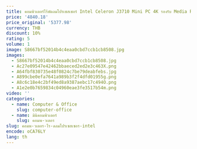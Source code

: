 ```yaml
---
title: คอมพิวเตอร์ไร้พัดลมโปรเซสเซอร์ Intel Celeron J3710 Mini PC 4K รองรับ Media Player สามจอแสดงผล
price: '4840.18'
price_original: '5377.98'
currency: THB
discount: 10%
rating: 5
volume: 1
image: S8667bf52014b4c4eaa0cbd7ccb1cb8508.jpg
images:
  - S8667bf52014b4c4eaa0cbd7ccb1cb8508.jpg
  - Ac27e09547e42462bbaeced2ed2e3c463X.png
  - A64fbf830735e48f0824c7be79deabfebs.jpg
  - A899cbe0efa7641a989b3f2f4dfd01955g.png
  - A8c6c18e4c2bf49ed8a9387aebc17c494O.png
  - A1e2e0b7659834c04960eae3fe3517b54m.png
video: ''
categories:
  - name: Computer & Office
    slug: computer-office
  - name: มินิคอมพิวเตอร์
    slug: คอมพ-วเตอร
slug: คอมพ-วเตอร-ไร-ดลมโปรเซสเซอร-intel
encode: oCA76LY
lang: th
---
```

  
